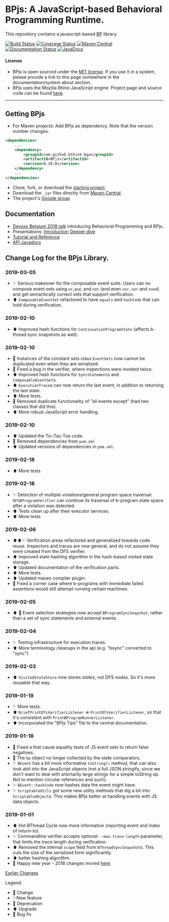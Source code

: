 # BPjs: A JavaScript-based Behavioral Programming Runtime.

This repository contains a javascript-based [BP](http://www.b-prog.org) library.

[![Build Status](https://travis-ci.org/bThink-BGU/BPjs.svg?branch=master)](https://travis-ci.org/bThink-BGU/BPjs)
[![Coverage Status](https://coveralls.io/repos/github/bThink-BGU/BPjs/badge.svg?branch=master)](https://coveralls.io/github/bThink-BGU/BPjs?branch=master)
[![Maven Central](https://maven-badges.herokuapp.com/maven-central/com.github.bthink-bgu/BPjs/badge.png?style-plastic)](https://repo.maven.apache.org/maven2/com/github/bthink-bgu/BPjs/)
[![Documentation Status](http://readthedocs.org/projects/bpjs/badge/?version=master)](http://bpjs.readthedocs.io/en/master/)
[![JavaDocs](https://img.shields.io/badge/javadocs-browse-green.svg)](http://www.javadoc.io/doc/com.github.bthink-bgu/BPjs/)

#### License
* BPjs is open sourced under the [MIT license](http://www.opensource.org/licenses/mit-license.php). If you use it in a system, please provide
a link to this page somewhere in the documentation/system about section.
* BPjs uses the Mozilla Rhino JavaScript engine. Project page and source code can be found [here](https://developer.mozilla.org/en-US/docs/Mozilla/Projects/Rhino).

---

## Getting BPjs
* For Maven projects: Add BPjs as dependency. Note that the version number changes.

````xml
<dependencies>
    ...
    <dependency>
        <groupId>com.github.bthink-bgu</groupId>
        <artifactId>BPjs</artifactId>
        <version>0.10.0</version>
    </dependency>
    ...
</dependencies>
````

* Clone, fork, or download the [starting project](https://github.com/bThink-BGU/SampleBPjsProject).
* Download the `.jar` files directly from [Maven Central](https://repo.maven.apache.org/maven2/com/github/bthink-bgu/BPjs/).
* The project's [Google group](https://groups.google.com/forum/#!forum/bpjs)

## Documentation

* [Devoxx Belgium 2018 talk](https://www.youtube.com/watch?v=PW8VdWA0UcA) introducing Behavioral Programming and BPjs.
* Presentations: [Introduction](https://www.slideshare.net/MichaelBarSinai/introducing-bpjs-web)
                 [Deeper dive](https://www.slideshare.net/MichaelBarSinai/deep-dive-into-bpjs)
* [Tutorial and Reference](http://bpjs.readthedocs.io/en/develop/)
* [API Javadocs](http://www.javadoc.io/doc/com.github.bthink-bgu/BPjs/)

## Change Log for the BPjs Library.

### 2019-03-05
* :sparkles: Serious makeover for the composable event suite. Users can no compose event sets using `or`,`and`, and `not` (and even `xor`, `nor` and `nand`) and get semantically correct sets that support verification.
* :arrow_up: `ComposableEventSet` refactored to have `equals` and `hashCode` that can hold during verification.

### 2019-02-10
* :arrow_up: Improved hash functions for `ContinuationProgramState` (affects b-thread sync snapshots as well).

### 2019-02-10
* :bug: Instances of the constant sets class `EventSets` now cannot be duplicated even when they are serialized.
* :bug: Fixed a bug in the verifier, where inspections were invoked twice.
* :arrow_up: Improved hash functions for `SyncStatement`s and `ComposableEventSet`s.
* :arrow_up: `ExecutionTrace`s can now return the last event, in addition to returning the last state.
* :arrow_up: More tests.
* :put_litter_in_its_place: Removed duplicate functionality of "all events except" (had two classes that did this).
* :arrow_up: More robust JavaScript error handling.

### 2019-02-10
* :arrow_up: Updated the Tic-Tac-Toe code.
* :put_litter_in_its_place: Removed dependencies from `pom.xml`
* :arrow_up: Updated versions of dependencies in `pom.xml`.

### 2019-02-18
* :arrow_up: More tests

### 2019-02-18
* :sparkles: Detection of multiple violations/general program space traversal: `DFSBProgramVerifier` can continue its traversal of b-program state space after a violation was detected.
* :arrow_up: Tests clean up after their executor services.
* :arrow_up: More tests

### 2019-02-06
* :arrow_up::arrow_up::sparkles: Verification areas refactored and generalized towards code reuse. Inspectors and traces are now general, and do not assume they were created from the DFS verifier.
* :arrow_up: Improved state hashing algorithm in the hash-based visited state storage.
* :arrow_up: Updated documentation of the verification parts.
* :arrow_up: More tests.
* :arrow_up: Updated maven compiler plugin.
* :bug: Fixed a corner case where b-programs with immediate failed assertions would still attempt running certain machines.

### 2019-02-05
* :arrow_up: :tada: Event selection strategies now accept `BProgramSyncSnapshot`, rather than a set of sync statements and external events.

### 2019-02-04
* :sparkles: Testing infrastructure for execution traces.
* :arrow_up: More terminology cleanups in the api (e.g. "bsync" converted to "sync")

### 2019-02-03
* :arrow_up: `VisitedStateStore` now stores *states*, not DFS nodes. So it's more reusable that way.

### 2019-01-19
* :sparkles: More tests.
* :arrow_up: `BriefPrintDfsVerifierListener` => `PrintDfsVerifierListener`, so that it's consistent with `PrintBProgramRunnerListener`.
* :arrow_up: Incorporated the "BPjs Tips" file to the central documentation.

### 2019-01-18
* :bug: Fixed a that cause equality tests of JS event sets to return false negatives.
* :bug: The `bp` object no longer collected by the state comparators.
* :sparkles: `BEvent` has a bit more informative `toString()` method, that can also look abit into the JavaScript objects (not a full JSON.stringify, since we don't want to deal with arbirtarily large strings for a simple toString op. Not to mention circular references and such).
* :sparkles: `BEvent::hashCode` now hashes data the event might have.
* :sparkles: `ScriptableUtils` got some new utility methods that dig a bit into `ScriptableObject`s. This makes BPjs better at handling events with JS data objects.

### 2019-01-01
* :arrow_up: Hot BThread Cycle now more informative (reporting event and index of return-to).
* :sparkles: Commandline verifier accepts optional `--max-trace-length` parameter, that limits the trace length during verification.
* :arrow_up: Removed the internal `scope` field from `BThreadSyncSnapshot`s. This cuts the size of the serialized form significantly.
* :arrow_up: better hashing algorithm.
* :tada: Happy new year - 2018 changes moved [here](changelof-2018.md).


[Earlier Changes](changelog-2018.md)

Legend:
* :arrows_counterclockwise: Change
* :sparkles:New feature
* :put_litter_in_its_place: Deprecation
* :arrow_up: Upgrade
* :bug: Bug fix
